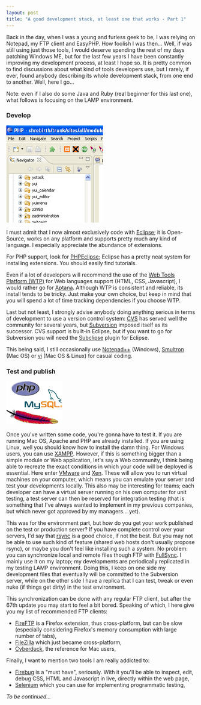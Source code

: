 ```yaml
---
layout: post
title: "A good development stack, at least one that works - Part 1"
---
```


Back in the day, when I was a young and furless geek to be, I was relying on Notepad, my FTP client and EasyPHP. How foolish I was then... Well, if was still using just those tools, I would deserve spending the rest of my days patching Windows ME, but for the last few years I have been constantly improving my development process, at least I hope so. It is pretty common to find discussions about what kind of tools developers use, but I rarely, if ever, found anybody describing its whole development stack, from one end to another. Well, here I go...

Note: even if I also do some Java and Ruby (real beginner for this last one), what follows is focusing on the LAMP environment.

### Develop

![Screenshot of Eclipse](/files/eclipse.png)

I must admit that I now almost exclusively code with [Eclipse](http://www.eclipse.org/); it is Open-Source, works on any platform and supports pretty much any kind of language. I especially appreciate the abundance of extensions.

For PHP support, look for [PHPEclipse](http://www.phpeclipse.net); Eclipse has a pretty neat system for installing extensions. You should easily find tutorials.

Even if a lot of developers will recommend the use of the [Web Tools Platform (WTP)](http://www.eclipse.org/webtools/) for Web languages support (HTML, CSS, Javascript), I would rather go for [Aptana](http://www.aptana.com/). Although WTP is consistent and reliable, its install tends to be tricky. Just make your own choice, but keep in mind that you will spend a lot of time tracking dependencies if you choose WTP.

Last but not least, I strongly advise anybody doing anything serious in terms of development to use a version control system: [CVS](http://www.nongnu.org/cvs/) has served well the community for several years, but [Subversion](http://subversion.tigris.org/) imposed itself as its successor. CVS support is built-in Eclipse, but if you want to go for Subversion you will need the [Subclipse](http://subclipse.tigris.org/) plugin for Eclipse.

This being said, I still occasionally use [Notepad++](http://notepad-plus.sourceforge.net) (Windows), [Smultron](http://smultron.sourceforge.net/) (Mac OS) or [vi](http://en.wikipedia.org/wiki/Vi) (Mac OS & Linux) for casual coding.

### Test and publish

![AMP](/files/lamp.png)

Once you've written some code, you're gonna have to test it. If you are running Mac OS, Apache and PHP are already installed. If you are using Linux, well you should know how to install the damn thing. For Windows users, you can use [XAMPP](http://www.apachefriends.org/en/xampp.html). However, if this is something bigger than a simple module or Web application, let's say a Web community, I think being able to recreate the exact conditions in which your code will be deployed is essential. Here enter [VMware](http://www.vmware.com/) and [Xen](http://www.xen.org). These will allow you to run virtual machines on your computer, which means you can emulate your server and test your developments locally. This also may be interesting for teams; each developer can have a virtual server running on his own computer for unit testing, a test server can then be reserved for integration testing (that is something that I've always wanted to implement in my previous companies, but which never got approved by my managers... yet).

This was for the environment part, but how do you get your work published on the test or production server? If you have complete control over your servers, I'd say that [rsync](http://samba.anu.edu.au/rsync/) is a good choice, if not the best. But you may not be able to use such kind of feature (shared web hosts don't usually propose rsync), or maybe you don't feel like installing such a system. No problem: you can synchronize local and remote files though FTP with [FullSync](http://fullsync.sourceforge.net/). I mainly use it on my laptop; my developments are periodically replicated in my testing LAMP environment. Doing this, I keep on one side my development files that eventually will be committed to the Subversion server, while on the other side I have a replica that I can test, tweak or even nuke (if things get dirty) in the test environment.

This synchronization can be done with any regular FTP client, but after the 67th update you may start to feel a bit bored. Speaking of which, I here give you my list of recommended FTP clients:

- [FireFTP](https://addons.mozilla.org/en-US/firefox/addon/1843) is a Firefox extension, thus cross-platform, but can be slow (especially considering Firefox's memory consumption with large number of tabs),
- [FileZilla](http://filezilla-project.org/) which just became cross-platform,
- [Cyberduck](http://cyberduck.ch/), the reference for Mac users,

Finally, I want to mention two tools I am really addicted to:

- [Firebug](https://addons.mozilla.org/en-US/firefox/addon/1843) is a "must have", seriously. With it you'll be able to inspect, edit, debug CSS, HTML and Javascript in live, directly within the web page,
- [Selenium](https://addons.mozilla.org/en-US/firefox/addon/2079) which you can use for implementing programmatic testing,

*To be continued...*